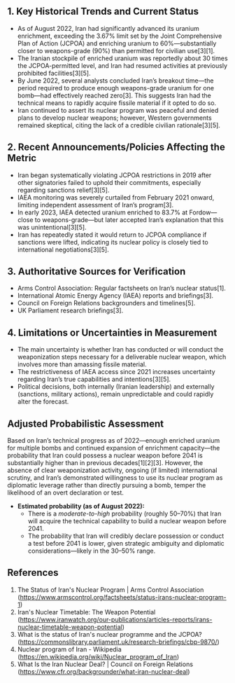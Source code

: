 ## 1. Key Historical Trends and Current Status

- As of August 2022, Iran had significantly advanced its uranium enrichment, exceeding the 3.67% limit set by the Joint Comprehensive Plan of Action (JCPOA) and enriching uranium to 60%—substantially closer to weapons-grade (90%) than permitted for civilian use[3][1]. 
- The Iranian stockpile of enriched uranium was reportedly about 30 times the JCPOA-permitted level, and Iran had resumed activities at previously prohibited facilities[3][5].
- By June 2022, several analysts concluded Iran’s breakout time—the period required to produce enough weapons-grade uranium for one bomb—had effectively reached zero[3]. This suggests Iran had the technical means to rapidly acquire fissile material if it opted to do so.
- Iran continued to assert its nuclear program was peaceful and denied plans to develop nuclear weapons; however, Western governments remained skeptical, citing the lack of a credible civilian rationale[3][5].

## 2. Recent Announcements/Policies Affecting the Metric

- Iran began systematically violating JCPOA restrictions in 2019 after other signatories failed to uphold their commitments, especially regarding sanctions relief[3][5].
- IAEA monitoring was severely curtailed from February 2021 onward, limiting independent assessment of Iran’s program[3].
- In early 2023, IAEA detected uranium enriched to 83.7% at Fordow—close to weapons-grade—but later accepted Iran’s explanation that this was unintentional[3][5].
- Iran has repeatedly stated it would return to JCPOA compliance if sanctions were lifted, indicating its nuclear policy is closely tied to international negotiations[3][5].

## 3. Authoritative Sources for Verification

- Arms Control Association: Regular factsheets on Iran’s nuclear status[1].
- International Atomic Energy Agency (IAEA) reports and briefings[3].
- Council on Foreign Relations backgrounders and timelines[5].
- UK Parliament research briefings[3].

## 4. Limitations or Uncertainties in Measurement

- The main uncertainty is whether Iran has conducted or will conduct the weaponization steps necessary for a deliverable nuclear weapon, which involves more than amassing fissile material.
- The restrictiveness of IAEA access since 2021 increases uncertainty regarding Iran’s true capabilities and intentions[3][5].
- Political decisions, both internally (Iranian leadership) and externally (sanctions, military actions), remain unpredictable and could rapidly alter the forecast.

## Adjusted Probabilistic Assessment

Based on Iran’s technical progress as of 2022—enough enriched uranium for multiple bombs and continued expansion of enrichment capacity—the probability that Iran could possess a nuclear weapon before 2041 is substantially higher than in previous decades[1][2][3]. However, the absence of clear weaponization activity, ongoing (if limited) international scrutiny, and Iran’s demonstrated willingness to use its nuclear program as diplomatic leverage rather than directly pursuing a bomb, temper the likelihood of an overt declaration or test.

- **Estimated probability (as of August 2022):**  
  - There is a *moderate-to-high* probability (roughly 50–70%) that Iran will acquire the technical capability to build a nuclear weapon before 2041.
  - The probability that Iran will credibly declare possession or conduct a test before 2041 is lower, given strategic ambiguity and diplomatic considerations—likely in the 30–50% range.

## References

1. The Status of Iran's Nuclear Program | Arms Control Association (https://www.armscontrol.org/factsheets/status-irans-nuclear-program-1)
2. Iran's Nuclear Timetable: The Weapon Potential (https://www.iranwatch.org/our-publications/articles-reports/irans-nuclear-timetable-weapon-potential)
3. What is the status of Iran's nuclear programme and the JCPOA? (https://commonslibrary.parliament.uk/research-briefings/cbp-9870/)
4. Nuclear program of Iran - Wikipedia (https://en.wikipedia.org/wiki/Nuclear_program_of_Iran)
5. What Is the Iran Nuclear Deal? | Council on Foreign Relations (https://www.cfr.org/backgrounder/what-iran-nuclear-deal)